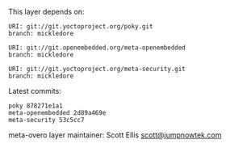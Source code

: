 This layer depends on:

    URI: git://git.yoctoproject.org/poky.git
    branch: mickledore

    URI: git://git.openembedded.org/meta-openembedded
    branch: mickledore

    URI: git://git.yoctoproject.org/meta-security.git
    branch: mickledore

Latest commits:

    poky 878271e1a1
    meta-openembedded 2d89a469e
    meta-security 53c5cc7

meta-overo layer maintainer: Scott Ellis <scott@jumpnowtek.com>
